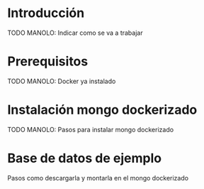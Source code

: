 # Introducción

TODO MANOLO: Indicar como se va a trabajar

# Prerequisitos

TODO MANOLO: Docker ya instalado

# Instalación mongo dockerizado

TODO MANOLO: Pasos para instalar mongo dockerizado

# Base de datos de ejemplo

Pasos como descargarla y montarla en el mongo dockerizado